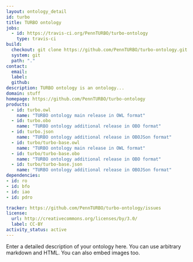 ```yaml
---
layout: ontology_detail
id: turbo
title: TURBO ontology
jobs:
  - id: https://travis-ci.org/PennTURBO/turbo-ontology
    type: travis-ci
build:
  checkout: git clone https://github.com/PennTURBO/turbo-ontology.git
  system: git
  path: "."
contact:
  email: 
  label: 
  github: 
description: TURBO ontology is an ontology...
domain: stuff
homepage: https://github.com/PennTURBO/turbo-ontology
products:
  - id: turbo.owl
    name: "TURBO ontology main release in OWL format"
  - id: turbo.obo
    name: "TURBO ontology additional release in OBO format"
  - id: turbo.json
    name: "TURBO ontology additional release in OBOJSon format"
  - id: turbo/turbo-base.owl
    name: "TURBO ontology main release in OWL format"
  - id: turbo/turbo-base.obo
    name: "TURBO ontology additional release in OBO format"
  - id: turbo/turbo-base.json
    name: "TURBO ontology additional release in OBOJSon format"
dependencies:
- id: ro
- id: bfo
- id: iao
- id: pdro

tracker: https://github.com/PennTURBO/turbo-ontology/issues
license:
  url: http://creativecommons.org/licenses/by/3.0/
  label: CC-BY
activity_status: active
---
```


Enter a detailed description of your ontology here. You can use arbitrary markdown and HTML.
You can also embed images too.

